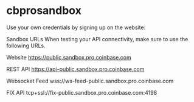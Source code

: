 # cbprosandbox

Use your own credentials by signing up on the website:

Sandbox URLs
When testing your API connectivity, make sure to use the following URLs.

Website
https://public.sandbox.pro.coinbase.com

REST API
https://api-public.sandbox.pro.coinbase.com

Websocket Feed
wss://ws-feed-public.sandbox.pro.coinbase.com

FIX API
tcp+ssl://fix-public.sandbox.pro.coinbase.com:4198
